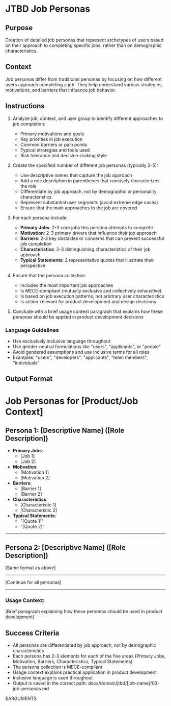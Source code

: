 # JTBD Job Personas

## Purpose

Creation of detailed job personas that represent archetypes of users based on their approach to completing specific jobs, rather than on demographic characteristics.

## Context

Job personas differ from traditional personas by focusing on how different users approach completing a job. They help understand various strategies, motivations, and barriers that influence job behavior.

## Instructions

1. Analyze job, context, and user group to identify different approaches to job completion:
   - Primary motivations and goals
   - Key priorities in job execution
   - Common barriers or pain points
   - Typical strategies and tools used
   - Risk tolerance and decision-making style

2. Create the specified number of different job personas (typically 3-5):
   - Use descriptive names that capture the job approach
   - Add a role description in parentheses that concisely characterizes the role
   - Differentiate by job approach, not by demographic or personality characteristics
   - Represent substantial user segments (avoid extreme edge cases)
   - Ensure that the main approaches to the job are covered

3. For each persona include:
   - **Primary Jobs**: 2-3 core jobs this persona attempts to complete
   - **Motivation**: 2-3 primary drivers that influence their job approach
   - **Barriers**: 2-3 key obstacles or concerns that can prevent successful job completion
   - **Characteristics**: 2-3 distinguishing characteristics of their job approach
   - **Typical Statements**: 2 representative quotes that illustrate their perspective

4. Ensure that the persona collection:
   - Includes the most important job approaches
   - Is MECE-compliant (mutually exclusive and collectively exhaustive)
   - Is based on job execution patterns, not arbitrary user characteristics
   - Is action-relevant for product development and design decisions

5. Conclude with a brief usage context paragraph that explains how these personas should be applied in product development decisions

### Language Guidelines

- Use exclusively inclusive language throughout
- Use gender-neutral formulations like "users", "applicants", or "people"
- Avoid gendered assumptions and use inclusive terms for all roles
- Examples: "users", "developers", "applicants", "team members", "individuals"

## Output Format

# Job Personas for [Product/Job Context]

## Persona 1: [Descriptive Name] ([Role Description])
- **Primary Jobs**:
  - [Job 1]
  - [Job 2]
- **Motivation**:
  - [Motivation 1]
  - [Motivation 2]
- **Barriers**:
  - [Barrier 1]
  - [Barrier 2]
- **Characteristics**:
  - [Characteristic 1]
  - [Characteristic 2]
- **Typical Statements**:
  - "[Quote 1]"
  - "[Quote 2]"

---

## Persona 2: [Descriptive Name] ([Role Description])
[Same format as above]

---

[Continue for all personas]

---

### Usage Context:
[Brief paragraph explaining how these personas should be used in product development]

## Success Criteria

- All personas are differentiated by job approach, not by demographic characteristics
- Each persona has 2-3 elements for each of the five areas (Primary Jobs, Motivation, Barriers, Characteristics, Typical Statements)
- The persona collection is MECE-compliant
- Usage context explains practical application in product development
- Inclusive language is used throughout
- Output is saved in the correct path: docs/domain/jtbd/[job-name]/03-job-personas.md

$ARGUMENTS